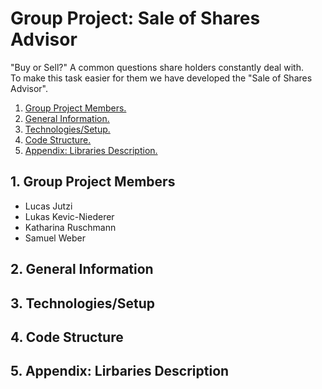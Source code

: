 # Group Project: Sale of Shares Advisor

"Buy or Sell?" A common questions share holders constantly deal with. <br>
To make this task easier for them we have developed the "Sale of Shares Advisor". 

1. [ Group Project Members. ](#memb)
2. [ General Information. ](#desc)
3. [ Technologies/Setup. ](#usage)
4. [ Code Structure. ](#code)
5. [ Appendix: Libraries Description. ](#app)

<a name="memb"></a>
## 1. Group Project Members
- Lucas Jutzi
- Lukas Kevic-Niederer
- Katharina Ruschmann
- Samuel Weber

<a name="desc"></a>
## 2. General Information

<a name="usage"></a>
## 3. Technologies/Setup

<a name="code"></a>
## 4. Code Structure


<a name="app"></a>
## 5. Appendix: Lirbaries Description

